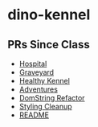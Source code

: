 # dino-kennel

## PRs Since Class
* [Hospital](https://github.com/nss-evening-cohort-11/dino-kennel/pull/26/files)
* [Graveyard](https://github.com/nss-evening-cohort-11/dino-kennel/pull/27/files)
* [Healthy Kennel](https://github.com/nss-evening-cohort-11/dino-kennel/pull/28/files)
* [Adventures](https://github.com/nss-evening-cohort-11/dino-kennel/pull/31/files)
* [DomString Refactor](https://github.com/nss-evening-cohort-11/dino-kennel/pull/32/files)
* [Styling Cleanup]()
* [README]()